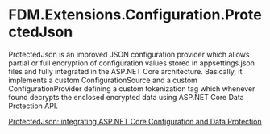 # FDM.Extensions.Configuration.ProtectedJson

ProtectedJson is an improved JSON configuration provider which allows partial or full encryption of configuration values stored in appsettings.json files and fully integrated in the ASP.NET Core architecture. Basically, it implements a custom ConfigurationSource and a custom ConfigurationProvider defining a custom tokenization tag which whenever found decrypts the enclosed encrypted data using ASP.NET Core Data Protection API.

[ProtectedJson: integrating ASP.NET Core Configuration and Data Protection](https://www.codeproject.com/Articles/5372873/ProtectedJson-integrating-ASP-NET-Core-Configurati)

